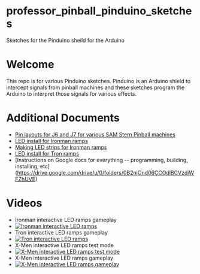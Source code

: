 professor_pinball_pinduino_sketches
===================================

Sketches for the Pinduino sheild for the Arduino

# Welcome

This repo is for various Pinduino sketches.  Pinduino is an Arduino shield to intercept signals from pinball machines and these sketches program the Arduino to interpret those signals for various effects.

# Additional Documents
* [Pin layouts for J6 and J7 for various SAM Stern Pinball machines](https://docs.google.com/spreadsheets/d/1OUiBStw_O6FPfIpmIVnFM-kZ785MyNTpNwgU8dBo8uU/edit?usp=sharing)
* [LED install for Ironman ramps](https://docs.google.com/document/d/16i6F-vvVusEL3yU3cgnitTPtHngfSI6L7_m0z1gHNzo/edit)
* [Making LED strips for Ironman ramps](https://docs.google.com/document/d/1-92hFK-thzwbwE26TGUZpPNOz5DplxB-WP3Eg98yD78/edit)
* [LED install for Tron ramps](https://docs.google.com/document/d/1M7vyFvNzcWDx366i9mCKkpu8W2l14ikX8sDUxh7Jw4I/edit)
* [Instructions on Google docs for everything -- programming, building, installing, etc] (https://drive.google.com/drive/u/0/folders/0B2njOnd06CCOdlBCVzdiWFZhUVE)

# Videos
* Ironman interactive LED ramps gameplay
* [![Ironman interactive LED ramps](http://img.youtube.com/vi/QuvIWuW5m-Q/0.jpg)](http://www.youtube.com/watch?v=QuvIWuW5m-Q)
* Tron interactive LED ramps gameplay
* [![Tron interactive LED ramps](http://img.youtube.com/vi/9_uMrDvA8-M/0.jpg)](http://www.youtube.com/watch?v=9_uMrDvA8-M)
* X-Men interactive LED ramps test mode
* [![X-Men interactive LED ramps test mode](http://img.youtube.com/vi/6Ac9xAAr4ow/0.jpg)](http://www.youtube.com/watch?v=6Ac9xAAr4ow)
* X-Men interactive LED ramps gameplay
* [![X-Men interactive LED ramps gameplay](http://img.youtube.com/vi/Uaz5NHAFTFk/0.jpg)](http://www.youtube.com/watch?v=Uaz5NHAFTFk)



